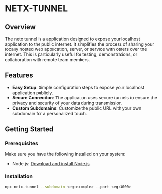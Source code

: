 # NETX-TUNNEL

## Overview

The netx tunnel is a application designed to expose your localhost application to the public internet. It simplifies the process of sharing your locally hosted web application, server, or service with others over the internet. This is particularly useful for testing, demonstrations, or collaboration with remote team members.

## Features

-   **Easy Setup**: Simple configuration steps to expose your localhost application publicly.
-   **Secure Connection**: The application uses secure tunnels to ensure the privacy and security of your data during transmission.
-   **Custom Subdomains**: Customize the public URL with your own subdomain for a personalized touch.

## Getting Started

### Prerequisites

Make sure you have the following installed on your system:

-   Node.js: [Download and install Node.js](https://nodejs.org/)

### Installation

```bash
npx netx-tunnel --subdomain <eg:example> --port <eg:3000>
```
